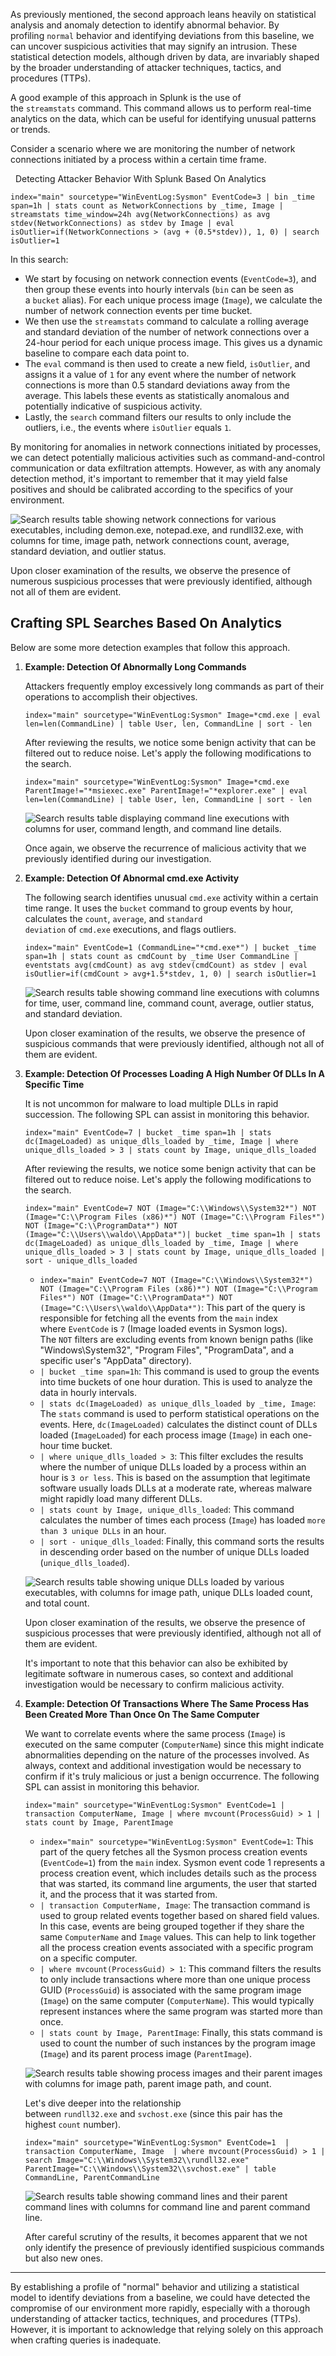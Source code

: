 
As previously mentioned, the second approach leans heavily on statistical analysis and anomaly detection to identify abnormal behavior. By profiling `normal` behavior and identifying deviations from this baseline, we can uncover suspicious activities that may signify an intrusion. These statistical detection models, although driven by data, are invariably shaped by the broader understanding of attacker techniques, tactics, and procedures (TTPs).

A good example of this approach in Splunk is the use of the `streamstats` command. This command allows us to perform real-time analytics on the data, which can be useful for identifying unusual patterns or trends.

Consider a scenario where we are monitoring the number of network connections initiated by a process within a certain time frame.

  Detecting Attacker Behavior With Splunk Based On Analytics

```shell-session
index="main" sourcetype="WinEventLog:Sysmon" EventCode=3 | bin _time span=1h | stats count as NetworkConnections by _time, Image | streamstats time_window=24h avg(NetworkConnections) as avg stdev(NetworkConnections) as stdev by Image | eval isOutlier=if(NetworkConnections > (avg + (0.5*stdev)), 1, 0) | search isOutlier=1
```

In this search:

- We start by focusing on network connection events (`EventCode=3`), and then group these events into hourly intervals (`bin` can be seen as a `bucket` alias). For each unique process image (`Image`), we calculate the number of network connection events per time bucket.
- We then use the `streamstats` command to calculate a rolling average and standard deviation of the number of network connections over a 24-hour period for each unique process image. This gives us a dynamic baseline to compare each data point to.
- The `eval` command is then used to create a new field, `isOutlier`, and assigns it a value of `1` for any event where the number of network connections is more than 0.5 standard deviations away from the average. This labels these events as statistically anomalous and potentially indicative of suspicious activity.
- Lastly, the `search` command filters our results to only include the outliers, i.e., the events where `isOutlier` equals `1`.

By monitoring for anomalies in network connections initiated by processes, we can detect potentially malicious activities such as command-and-control communication or data exfiltration attempts. However, as with any anomaly detection method, it's important to remember that it may yield false positives and should be calibrated according to the specifics of your environment.

![Search results table showing network connections for various executables, including demon.exe, notepad.exe, and rundll32.exe, with columns for time, image path, network connections count, average, standard deviation, and outlier status.](https://academy.hackthebox.com/storage/modules/218/159.png)

Upon closer examination of the results, we observe the presence of numerous suspicious processes that were previously identified, although not all of them are evident.

## Crafting SPL Searches Based On Analytics

Below are some more detection examples that follow this approach.

1. **Example: Detection Of Abnormally Long Commands**
    
    Attackers frequently employ excessively long commands as part of their operations to accomplish their objectives.
    
    ```shell-session
    index="main" sourcetype="WinEventLog:Sysmon" Image=*cmd.exe | eval len=len(CommandLine) | table User, len, CommandLine | sort - len
    ```
    
    After reviewing the results, we notice some benign activity that can be filtered out to reduce noise. Let's apply the following modifications to the search.
    
    ```shell-session
    index="main" sourcetype="WinEventLog:Sysmon" Image=*cmd.exe ParentImage!="*msiexec.exe" ParentImage!="*explorer.exe" | eval len=len(CommandLine) | table User, len, CommandLine | sort - len
    ```
    
    ![Search results table displaying command line executions with columns for user, command length, and command line details.](https://academy.hackthebox.com/storage/modules/218/160.png)
    
    Once again, we observe the recurrence of malicious activity that we previously identified during our investigation.
    
2. **Example: Detection Of Abnormal cmd.exe Activity**
    
    The following search identifies unusual `cmd.exe` activity within a certain time range. It uses the `bucket` command to group events by hour, calculates the `count`, `average`, and `standard deviation` of `cmd.exe` executions, and flags outliers.
    
    ```shell-session
    index="main" EventCode=1 (CommandLine="*cmd.exe*") | bucket _time span=1h | stats count as cmdCount by _time User CommandLine | eventstats avg(cmdCount) as avg stdev(cmdCount) as stdev | eval isOutlier=if(cmdCount > avg+1.5*stdev, 1, 0) | search isOutlier=1
    ```
    
    ![Search results table showing command line executions with columns for time, user, command line, command count, average, outlier status, and standard deviation.](https://academy.hackthebox.com/storage/modules/218/161.png)
    
    Upon closer examination of the results, we observe the presence of suspicious commands that were previously identified, although not all of them are evident.
    
3. **Example: Detection Of Processes Loading A High Number Of DLLs In A Specific Time**
    
    It is not uncommon for malware to load multiple DLLs in rapid succession. The following SPL can assist in monitoring this behavior.
    
    ```shell-session
    index="main" EventCode=7 | bucket _time span=1h | stats dc(ImageLoaded) as unique_dlls_loaded by _time, Image | where unique_dlls_loaded > 3 | stats count by Image, unique_dlls_loaded
    ```
    
    After reviewing the results, we notice some benign activity that can be filtered out to reduce noise. Let's apply the following modifications to the search.
    
    ```shell-session
    index="main" EventCode=7 NOT (Image="C:\\Windows\\System32*") NOT (Image="C:\\Program Files (x86)*") NOT (Image="C:\\Program Files*") NOT (Image="C:\\ProgramData*") NOT (Image="C:\\Users\\waldo\\AppData*")| bucket _time span=1h | stats dc(ImageLoaded) as unique_dlls_loaded by _time, Image | where unique_dlls_loaded > 3 | stats count by Image, unique_dlls_loaded | sort - unique_dlls_loaded
    ```
    
    - `index="main" EventCode=7 NOT (Image="C:\\Windows\\System32*") NOT (Image="C:\\Program Files (x86)*") NOT (Image="C:\\Program Files*") NOT (Image="C:\\ProgramData*") NOT (Image="C:\\Users\\waldo\\AppData*")`: This part of the query is responsible for fetching all the events from the `main` index where `EventCode` is `7` (Image loaded events in Sysmon logs). The `NOT` filters are excluding events from known benign paths (like "Windows\System32", "Program Files", "ProgramData", and a specific user's "AppData" directory).
    - `| bucket _time span=1h`: This command is used to group the events into time buckets of one hour duration. This is used to analyze the data in hourly intervals.
    - `| stats dc(ImageLoaded) as unique_dlls_loaded by _time, Image`: The `stats` command is used to perform statistical operations on the events. Here, `dc(ImageLoaded)` calculates the distinct count of DLLs loaded (`ImageLoaded`) for each process image (`Image`) in each one-hour time bucket.
    - `| where unique_dlls_loaded > 3`: This filter excludes the results where the number of unique DLLs loaded by a process within an hour is `3 or less`. This is based on the assumption that legitimate software usually loads DLLs at a moderate rate, whereas malware might rapidly load many different DLLs.
    - `| stats count by Image, unique_dlls_loaded`: This command calculates the number of times each process (`Image`) has loaded `more than 3 unique DLLs` in an hour.
    - `| sort - unique_dlls_loaded`: Finally, this command sorts the results in descending order based on the number of unique DLLs loaded (`unique_dlls_loaded`).
    
    ![Search results table showing unique DLLs loaded by various executables, with columns for image path, unique DLLs loaded count, and total count.](https://academy.hackthebox.com/storage/modules/218/162.png)
    
    Upon closer examination of the results, we observe the presence of suspicious processes that were previously identified, although not all of them are evident.
    
    It's important to note that this behavior can also be exhibited by legitimate software in numerous cases, so context and additional investigation would be necessary to confirm malicious activity.
    
4. **Example: Detection Of Transactions Where The Same Process Has Been Created More Than Once On The Same Computer**
    
    We want to correlate events where the same process (`Image`) is executed on the same computer (`ComputerName`) since this might indicate abnormalities depending on the nature of the processes involved. As always, context and additional investigation would be necessary to confirm if it's truly malicious or just a benign occurrence. The following SPL can assist in monitoring this behavior.
    
    ```shell-session
    index="main" sourcetype="WinEventLog:Sysmon" EventCode=1 | transaction ComputerName, Image | where mvcount(ProcessGuid) > 1 | stats count by Image, ParentImage
    ```
    
    - `index="main" sourcetype="WinEventLog:Sysmon" EventCode=1`: This part of the query fetches all the Sysmon process creation events (`EventCode=1`) from the `main` index. Sysmon event code 1 represents a process creation event, which includes details such as the process that was started, its command line arguments, the user that started it, and the process that it was started from.
    - `| transaction ComputerName, Image`: The transaction command is used to group related events together based on shared field values. In this case, events are being grouped together if they share the same `ComputerName` and `Image` values. This can help to link together all the process creation events associated with a specific program on a specific computer.
    - `| where mvcount(ProcessGuid) > 1`: This command filters the results to only include transactions where more than one unique process GUID (`ProcessGuid`) is associated with the same program image (`Image`) on the same computer (`ComputerName`). This would typically represent instances where the same program was started more than once.
    - `| stats count by Image, ParentImage`: Finally, this stats command is used to count the number of such instances by the program image (`Image`) and its parent process image (`ParentImage`).
    
    ![Search results table showing process images and their parent images with columns for image path, parent image path, and count.](https://academy.hackthebox.com/storage/modules/218/163.png)
    
    Let's dive deeper into the relationship between `rundll32.exe` and `svchost.exe` (since this pair has the highest `count` number).
    
    ```shell-session
    index="main" sourcetype="WinEventLog:Sysmon" EventCode=1  | transaction ComputerName, Image  | where mvcount(ProcessGuid) > 1 | search Image="C:\\Windows\\System32\\rundll32.exe" ParentImage="C:\\Windows\\System32\\svchost.exe" | table CommandLine, ParentCommandLine
    ```
    
    ![Search results table showing command lines and their parent command lines with columns for command line and parent command line.](https://academy.hackthebox.com/storage/modules/218/164.png)
    
    After careful scrutiny of the results, it becomes apparent that we not only identify the presence of previously identified suspicious commands but also new ones.
    

---

By establishing a profile of "normal" behavior and utilizing a statistical model to identify deviations from a baseline, we could have detected the compromise of our environment more rapidly, especially with a thorough understanding of attacker tactics, techniques, and procedures (TTPs). However, it is important to acknowledge that relying solely on this approach when crafting queries is inadequate.